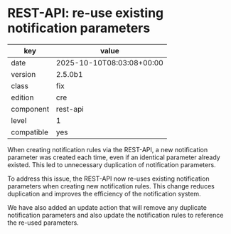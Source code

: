 [//]: # (werk v2)
# REST-API: re-use existing notification parameters

key        | value
---------- | ---
date       | 2025-10-10T08:03:08+00:00
version    | 2.5.0b1
class      | fix
edition    | cre
component  | rest-api
level      | 1
compatible | yes

When creating notification rules via the REST-API, a new notification parameter was created each time, even if an identical parameter already existed. This led to unnecessary duplication of notification parameters.

To address this issue, the REST-API now re-uses existing notification parameters when creating new notification rules. This change reduces duplication and improves the efficiency of the notification system.

We have also added an update action that will remove any duplicate notification parameters and also update the notification rules to reference the re-used parameters.
